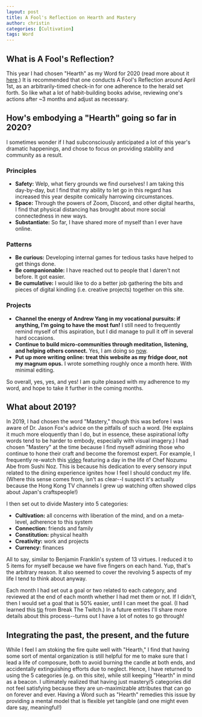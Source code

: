```yaml
---
layout: post
title: A Fool's Reflection on Hearth and Mastery
author: christin
categories: [Cultivation]
tags: Word
---
```


## What is A Fool's Reflection?
This year I had chosen "Hearth" as my Word for 2020 (read more about it [here](https://christinchong.com/word).) It is recommended that one conducts A Fool's Reflection around April 1st, as an arbitrarily-timed check-in for one adherence to the herald set forth. So like what a lot of habit-building books advise, reviewing one's actions after ~3 months and adjust as necessary.

## How's embodying a "Hearth" going so far in 2020?
I sometimes wonder if I had subconsciously anticipated a lot of this year's dramatic happenings, and chose to focus on providing stability and community as a result.

### Principles
- **Safety:** Welp, what fiery grounds we find ourselves! I am taking this day-by-day, but I find that my ability to let go in this regard has increased this year despite comically harrowing circumstances.
- **Space:** Through the powers of Zoom, Discord, and other digital hearths, I find that physical distancing has brought about more social connectedness in new ways.
- **Substantiate:** So far, I have shared more of myself than I ever have online. 

### Patterns
- **Be curious:** Developing internal games for tedious tasks have helped to get things done.
- **Be companionable:** I have reached out to people that I daren't not before. It got easier.
- **Be cumulative:** I would like to do a better job gathering the bits and pieces of digital kindling (i.e. creative projects) together on this site.
 
### Projects
- **Channel the energy of Andrew Yang in my vocational pursuits: if anything, I’m going to have the most fun!** I still need to frequently remind myself of this aspiration, but I did manage to pull it off in several hard occasions.
- **Continue to build micro-communities through meditation, listening, and helping others connect.** Yes, I am doing so [now](https://christinchong.com/now).
- **Put up more writing online: treat this website as my fridge door, not my magnum opus.** I wrote something roughly once a month here. With minimal editing.

So overall, yes, yes, and yes! I am quite pleased with my adherence to my word, and hope to take it further in the coming months.

## What about 2019?
In 2019, I had chosen the word "Mastery," though this was before I was aware of Dr. Jason Fox's advice on the pitfalls of such a word. (He explains it much more eloquently than I do, but in essence, these aspirational lofty words tend to be harder to embody, especially with visual imagery.) I had chosen "Mastery" at the time because I find myself admiring those who continue to hone their craft and become the foremost expert. For example, I frequently re-watch this [video](https://www.youtube.com/watch?v=3wAQxJeyyXo) featuring a day in the life of Chef Nozumu Abe from Sushi Noz. This is because his dedication to every sensory input related to the dining experience ignites how I feel I should conduct my life. (Where this sense comes from, isn't as clear--I suspect it's actually because the Hong Kong TV channels I grew up watching often showed clips about Japan's craftspeople!) 

I then set out to divide Mastery into 5 categories:
- **Cultivation:** all concerns with liberation of the mind, and on a meta-level, adherence to this system
- **Connection:** friends and family
- **Constitution:** physical health
- **Creativity:** work and projects
- **Currency:** finances

All to say, similar to Benjamin Franklin's system of 13 virtues. I reduced it to 5 items for myself because we have five fingers on each hand. Yup, that's the arbitrary reason. It also seemed to cover the revolving 5 aspects of my life I tend to think about anyway.

Each month I had set out a goal or two related to each category, and reviewed at the end of each month whether I had met them or not. If I didn't, then I would set a goal that is 50% easier, until I can meet the goal. (I had learned this [tip](https://www.youtube.com/watch?v=oQ8jtgc_zZE) from Break The Twitch.) In a future entries I'll share more details about this process--turns out I have a lot of notes to go through!

## Integrating the past, the present, and the future
While I feel I am stoking the fire quite well with "Hearth," I find that having some sort of mental organization is still helpful for me to make sure that I lead a life of composure, both to avoid burning the candle at both ends, and  accidentally extinguishing efforts due to neglect. Hence, I have returned to using the 5 categories (e.g. on this site), while still keeping "Hearth" in mind as a beacon. I ultimately realized that having just mastery/5 categories did not feel satisfying because they are un-maximizable attributes that can go on forever and ever. Having a Word such as "Hearth" remedies this issue by providing a mental model that is flexible yet tangible (and one might even dare say, meaningful!)




